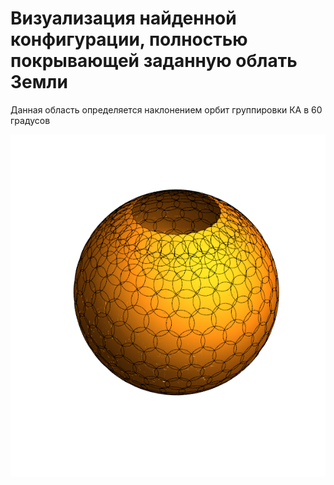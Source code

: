 # Визуализация найденной конфигурации, полностью покрывающей заданную облать Земли #

Данная область определяется наклонением орбит группировки КА в 60 градусов

![alt text](./scheme.png "Рис. 1 - покрытие земли 450 спутниками на 30 орбитах")